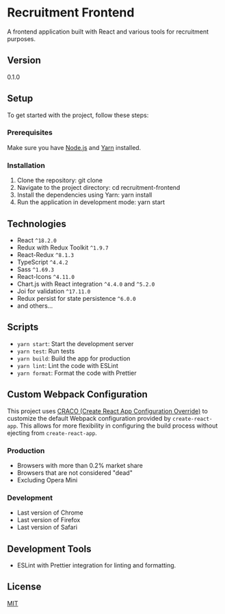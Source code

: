 # Recruitment Frontend

A frontend application built with React and various tools for recruitment purposes.

## Version

0.1.0

## Setup

To get started with the project, follow these steps:

### Prerequisites

Make sure you have [Node.js](https://nodejs.org/) and [Yarn](https://yarnpkg.com/) installed.

### Installation

1. Clone the repository: git clone <repository-url>
2. Navigate to the project directory: cd recruitment-frontend
3. Install the dependencies using Yarn: yarn install
4. Run the application in development mode: yarn start

## Technologies

- React `^18.2.0`
- Redux with Redux Toolkit `^1.9.7`
- React-Redux `^8.1.3`
- TypeScript `^4.4.2`
- Sass `^1.69.3`
- React-Icons `^4.11.0`
- Chart.js with React integration `^4.4.0` and `^5.2.0`
- Joi for validation `^17.11.0`
- Redux persist for state persistence `^6.0.0`
- and others...

## Scripts

- `yarn start`: Start the development server
- `yarn test`: Run tests
- `yarn build`: Build the app for production
- `yarn lint`: Lint the code with ESLint
- `yarn format`: Format the code with Prettier

## Custom Webpack Configuration

This project uses [CRACO (Create React App Configuration Override)](https://github.com/gsoft-inc/craco) to customize the default Webpack configuration provided by `create-react-app`. This allows for more flexibility in configuring the build process without ejecting from `create-react-app`.

### Production

- Browsers with more than 0.2% market share
- Browsers that are not considered "dead"
- Excluding Opera Mini

### Development

- Last version of Chrome
- Last version of Firefox
- Last version of Safari

## Development Tools

- ESLint with Prettier integration for linting and formatting.

## License

[MIT](LICENSE)
